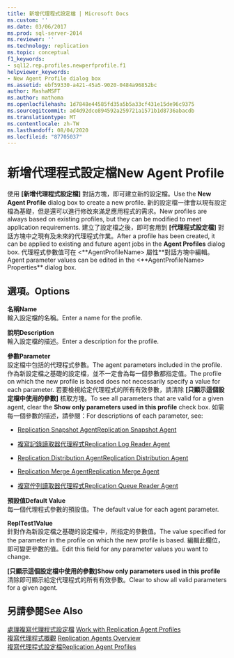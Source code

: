 ```yaml
---
title: 新增代理程式設定檔 | Microsoft Docs
ms.custom: ''
ms.date: 03/06/2017
ms.prod: sql-server-2014
ms.reviewer: ''
ms.technology: replication
ms.topic: conceptual
f1_keywords:
- sql12.rep.profiles.newperfprofile.f1
helpviewer_keywords:
- New Agent Profile dialog box
ms.assetid: ebf59330-a421-45a5-9020-0484a96852bc
author: MashaMSFT
ms.author: mathoma
ms.openlocfilehash: 1d7848e44585fd35a5b5a33cf431e15de96c9375
ms.sourcegitcommit: ad4d92dce894592a259721a1571b1d8736abacdb
ms.translationtype: MT
ms.contentlocale: zh-TW
ms.lasthandoff: 08/04/2020
ms.locfileid: "87705037"
---
```

# <a name="new-agent-profile"></a><span data-ttu-id="7c351-102">新增代理程式設定檔</span><span class="sxs-lookup"><span data-stu-id="7c351-102">New Agent Profile</span></span>
  <span data-ttu-id="7c351-103">使用 **[新增代理程式設定檔]** 對話方塊，即可建立新的設定檔。</span><span class="sxs-lookup"><span data-stu-id="7c351-103">Use the **New Agent Profile** dialog box to create a new profile.</span></span> <span data-ttu-id="7c351-104">新的設定檔一律會以現有設定檔為基礎，但是還可以進行修改來滿足應用程式的需求。</span><span class="sxs-lookup"><span data-stu-id="7c351-104">New profiles are always based on existing profiles, but they can be modified to meet application requirements.</span></span> <span data-ttu-id="7c351-105">建立了設定檔之後，即可套用到 **[代理程式設定檔]** 對話方塊中之現有及未來的代理程式作業。</span><span class="sxs-lookup"><span data-stu-id="7c351-105">After a profile has been created, it can be applied to existing and future agent jobs in the **Agent Profiles** dialog box.</span></span> <span data-ttu-id="7c351-106">代理程式參數值可在 \<**AgentProfileName> 屬性\*\*對話方塊中編輯。</span><span class="sxs-lookup"><span data-stu-id="7c351-106">Agent parameter values can be edited in the \<**AgentProfileName> Properties\*\* dialog box.</span></span>  
  
## <a name="options"></a><span data-ttu-id="7c351-107">選項。</span><span class="sxs-lookup"><span data-stu-id="7c351-107">Options</span></span>  
 <span data-ttu-id="7c351-108">**名稱**</span><span class="sxs-lookup"><span data-stu-id="7c351-108">**Name**</span></span>  
 <span data-ttu-id="7c351-109">輸入設定檔的名稱。</span><span class="sxs-lookup"><span data-stu-id="7c351-109">Enter a name for the profile.</span></span>  
  
 <span data-ttu-id="7c351-110">**說明**</span><span class="sxs-lookup"><span data-stu-id="7c351-110">**Description**</span></span>  
 <span data-ttu-id="7c351-111">輸入設定檔的描述。</span><span class="sxs-lookup"><span data-stu-id="7c351-111">Enter a description for the profile.</span></span>  
  
 <span data-ttu-id="7c351-112">**參數**</span><span class="sxs-lookup"><span data-stu-id="7c351-112">**Parameter**</span></span>  
 <span data-ttu-id="7c351-113">設定檔中包括的代理程式參數。</span><span class="sxs-lookup"><span data-stu-id="7c351-113">The agent parameters included in the profile.</span></span> <span data-ttu-id="7c351-114">作為新設定檔之基礎的設定檔，並不一定會為每一個參數都指定值。</span><span class="sxs-lookup"><span data-stu-id="7c351-114">The profile on which the new profile is based does not necessarily specify a value for each parameter.</span></span> <span data-ttu-id="7c351-115">若要檢視給定代理程式的所有有效參數，請清除 **[只顯示這個設定檔中使用的參數]** 核取方塊。</span><span class="sxs-lookup"><span data-stu-id="7c351-115">To see all parameters that are valid for a given agent, clear the **Show only parameters used in this profile** check box.</span></span> <span data-ttu-id="7c351-116">如需每一個參數的描述，請參閱：</span><span class="sxs-lookup"><span data-stu-id="7c351-116">For descriptions of each parameter, see:</span></span>  
  
-   [<span data-ttu-id="7c351-117">Replication Snapshot Agent</span><span class="sxs-lookup"><span data-stu-id="7c351-117">Replication Snapshot Agent</span></span>](agents/replication-snapshot-agent.md)  
  
-   [<span data-ttu-id="7c351-118">複寫記錄讀取器代理程式</span><span class="sxs-lookup"><span data-stu-id="7c351-118">Replication Log Reader Agent</span></span>](agents/replication-log-reader-agent.md)  
  
-   [<span data-ttu-id="7c351-119">Replication Distribution Agent</span><span class="sxs-lookup"><span data-stu-id="7c351-119">Replication Distribution Agent</span></span>](agents/replication-distribution-agent.md)  
  
-   [<span data-ttu-id="7c351-120">Replication Merge Agent</span><span class="sxs-lookup"><span data-stu-id="7c351-120">Replication Merge Agent</span></span>](agents/replication-merge-agent.md)  
  
-   [<span data-ttu-id="7c351-121">複寫佇列讀取器代理程式</span><span class="sxs-lookup"><span data-stu-id="7c351-121">Replication Queue Reader Agent</span></span>](agents/replication-queue-reader-agent.md)  
  
 <span data-ttu-id="7c351-122">**預設值**</span><span class="sxs-lookup"><span data-stu-id="7c351-122">**Default Value**</span></span>  
 <span data-ttu-id="7c351-123">每一個代理程式參數的預設值。</span><span class="sxs-lookup"><span data-stu-id="7c351-123">The default value for each agent parameter.</span></span>  
  
 <span data-ttu-id="7c351-124">**ReplTest1**</span><span class="sxs-lookup"><span data-stu-id="7c351-124">**Value**</span></span>  
 <span data-ttu-id="7c351-125">針對作為新設定檔之基礎的設定檔中，所指定的參數值。</span><span class="sxs-lookup"><span data-stu-id="7c351-125">The value specified for the parameter in the profile on which the new profile is based.</span></span> <span data-ttu-id="7c351-126">編輯此欄位，即可變更參數的值。</span><span class="sxs-lookup"><span data-stu-id="7c351-126">Edit this field for any parameter values you want to change.</span></span>  
  
 <span data-ttu-id="7c351-127">**[只顯示這個設定檔中使用的參數]**</span><span class="sxs-lookup"><span data-stu-id="7c351-127">**Show only parameters used in this profile**</span></span>  
 <span data-ttu-id="7c351-128">清除即可顯示給定代理程式的所有有效參數。</span><span class="sxs-lookup"><span data-stu-id="7c351-128">Clear to show all valid parameters for a given agent.</span></span>  
  
## <a name="see-also"></a><span data-ttu-id="7c351-129">另請參閱</span><span class="sxs-lookup"><span data-stu-id="7c351-129">See Also</span></span>  
 <span data-ttu-id="7c351-130">[處理複寫代理程式設定檔](agents/work-with-replication-agent-profiles.md) </span><span class="sxs-lookup"><span data-stu-id="7c351-130">[Work with Replication Agent Profiles](agents/work-with-replication-agent-profiles.md) </span></span>  
 <span data-ttu-id="7c351-131">[複寫代理程式概觀](agents/replication-agents-overview.md) </span><span class="sxs-lookup"><span data-stu-id="7c351-131">[Replication Agents Overview](agents/replication-agents-overview.md) </span></span>  
 [<span data-ttu-id="7c351-132">複寫代理程式設定檔</span><span class="sxs-lookup"><span data-stu-id="7c351-132">Replication Agent Profiles</span></span>](agents/replication-agent-profiles.md)  
  
  
